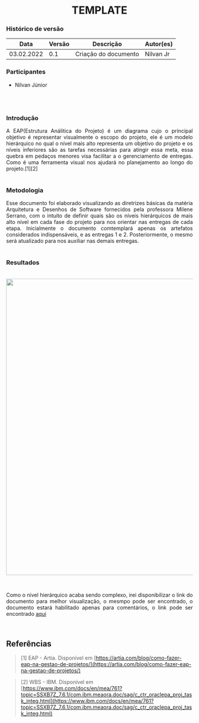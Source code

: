 # <center> TEMPLATE


### Histórico de versão<br>

|Data | Versão | Descrição | Autor(es)|
| -- | -- | -- | -- |
| 03.02.2022 | 0.1 | Criação do documento | Nilvan Jr|

### Participantes

* Nilvan Júnior

<br><br>


### Introdução
<div align="justify"> 
  A EAP(Estrutura Análitica do Projeto) é um diagrama cujo o principal objetivo é representar visualmente o escopo do projeto, ele é um modelo hierárquico no qual o nível mais alto representa um objetivo do projeto e os níveis inferiores são as tarefas necessárias para atingir essa meta, essa quebra em pedaços menores visa facilitar a o gerenciamento de entregas. Como é uma ferramenta visual nos ajudará no planejamento ao longo do projeto.[1][2]

</div><br>


### Metodologia
<div align="justify"> 
  Esse documento foi elaborado visualizando as diretrizes básicas da matéria Arquitetura e Desenhos de Software fornecidos pela professora Milene Serrano, com o intuito de definir quais são os níveis hierárquicos de mais alto nível em cada fase do projeto para nos orientar nas entregas de cada etapa. Inicialmente o documento comtemplará apenas os artefatos considerados indispensáveis, e as entregas 1 e 2. Posteriormente, o mesmo será atualizado para nos auxiliar nas demais entregas.
 
</div><br>

### Resultados
<div align="justify">

<p align = "center"> &emsp;&emsp; <img src="https://i.ibb.co/XF6NRY5/EAP-Kilimpinho.png" width="600" height="800"/> </p> <br>

  Como o nivel hierárquico acaba sendo complexo, irei disponibilizar o link do documento para melhor visualização, o mesmpo pode ser encontrado, o documento estará habilitado apenas para comentários, o link pode ser encontrado <a href="https://whimsical.com/eap-kilimpinho-CKGFzUujU6VNdGAi8HTBss">aqui</a>

</div><br>


## Referências

> [1] EAP - Artia. Disponível em [https://artia.com/blog/como-fazer-eap-na-gestao-de-projetos/](https://artia.com/blog/como-fazer-eap-na-gestao-de-projetos/)

> [2] WBS - IBM. Disponível em [https://www.ibm.com/docs/en/mea/761?topic=SSXB7Z_7.6.1/com.ibm.meaora.doc/sag/c_ctr_oraclepa_proj_task_integ.html](https://www.ibm.com/docs/en/mea/761?topic=SSXB7Z_7.6.1/com.ibm.meaora.doc/sag/c_ctr_oraclepa_proj_task_integ.html)
